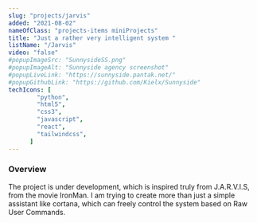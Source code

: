 ```yaml
---
slug: "projects/jarvis"
added: "2021-08-02"
nameOfClass: "projects-items miniProjects"
title: "Just a rather very intelligent system "
listName: "/Jarvis"
video: "false"
#popupImageSrc: "SunnysideSS.png"
#popupImageAlt: "Sunnyside agency screenshot"
#popupLiveLink: "https://sunnyside.pantak.net/"
#popupGithubLink: "https://github.com/Kielx/Sunnyside"
techIcons: [
        "python",
        "html5",
        "css3",
        "javascript",
        "react",
        "tailwindcss",
      ]
---
```


### Overview

The project is under development, which is inspired truly from J.A.R.V.I.S, from the movie IronMan. I am trying to create more than just a simple assistant like cortana, which can freely control the system based on Raw User Commands. 

